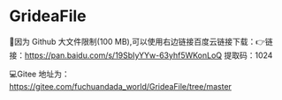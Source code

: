 # GrideaFile
🎈因为 Github 大文件限制(100 MB),可以使用右边链接百度云链接下载：👉链接：https://pan.baidu.com/s/19SbIyYYw-63yhf5WKonLoQ 提取码：1024 

💻Gitee 地址为：https://gitee.com/fuchuandada_world/GrideaFile/tree/master